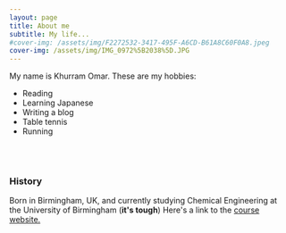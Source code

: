 ```yaml
---
layout: page
title: About me
subtitle: My life...
#cover-img: /assets/img/F2272532-3417-495F-A6CD-B61A8C60F0A8.jpeg
cover-img: /assets/img/IMG_0972%5B2038%5D.JPG
---
```


My name is Khurram Omar. These are my hobbies:

- Reading
- Learning Japanese
- Writing a blog
- Table tennis
- Running

<br><br/>
### History

Born in Birmingham, UK, and currently studying Chemical Engineering at the University of Birmingham (**it's tough**) Here's a link to the [course website.](https://www.birmingham.ac.uk/schools/chemical-engineering/index.aspx) 
